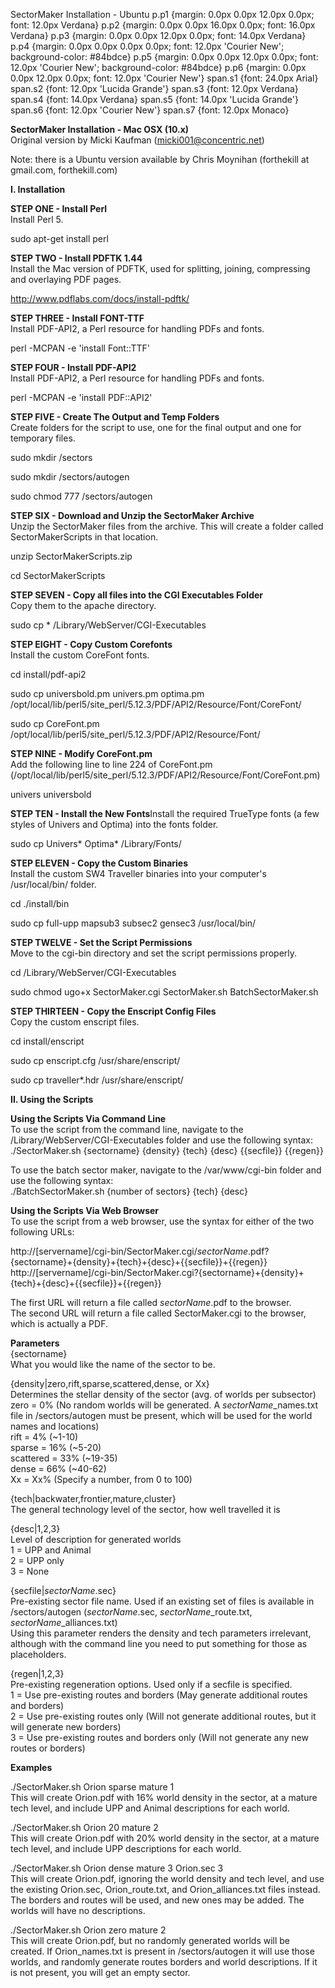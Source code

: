   SectorMaker Installation - Ubuntu   p.p1 {margin: 0.0px 0.0px 12.0px 0.0px; font: 12.0px Verdana} p.p2 {margin: 0.0px 0.0px 16.0px 0.0px; font: 16.0px Verdana} p.p3 {margin: 0.0px 0.0px 12.0px 0.0px; font: 14.0px Verdana} p.p4 {margin: 0.0px 0.0px 0.0px 0.0px; font: 12.0px 'Courier New'; background-color: #84bdce} p.p5 {margin: 0.0px 0.0px 12.0px 0.0px; font: 12.0px 'Courier New'; background-color: #84bdce} p.p6 {margin: 0.0px 0.0px 12.0px 0.0px; font: 12.0px 'Courier New'} span.s1 {font: 24.0px Arial} span.s2 {font: 12.0px 'Lucida Grande'} span.s3 {font: 12.0px Verdana} span.s4 {font: 14.0px Verdana} span.s5 {font: 14.0px 'Lucida Grande'} span.s6 {font: 12.0px 'Courier New'} span.s7 {font: 12.0px Monaco}

**SectorMaker Installation - Mac OSX (10.x)**  
Original version by Micki Kaufman (micki001@concentric.net)

Note: there is a Ubuntu version available by Chris Moynihan (forthekill at gmail.com, forthekill.com)

**I. Installation**

**STEP ONE - Install Perl**  
Install Perl 5.

sudo apt-get install perl

**STEP TWO - Install PDFTK 1.44**  
Install the Mac version of PDFTK, used for splitting, joining, compressing and overlaying PDF pages.

http://www.pdflabs.com/docs/install-pdftk/

**STEP THREE - Install FONT-TTF**  
Install PDF-API2, a Perl resource for handling PDFs and fonts.

perl -MCPAN -e 'install Font::TTF'

**STEP FOUR - Install PDF-API2**  
Install PDF-API2, a Perl resource for handling PDFs and fonts.

perl -MCPAN -e 'install PDF::API2'

**STEP FIVE - Create The Output and Temp Folders**  
Create folders for the script to use, one for the final output and one for temporary files.

sudo mkdir /sectors

sudo mkdir /sectors/autogen

sudo chmod 777 /sectors/autogen

**STEP SIX - Download and Unzip the SectorMaker Archive**  
Unzip the SectorMaker files from the archive. This will create a folder called SectorMakerScripts in that location.

unzip SectorMakerScripts.zip

cd SectorMakerScripts

**STEP SEVEN - Copy all files into the CGI Executables Folder**  
Copy them to the apache directory.

sudo cp \* /Library/WebServer/CGI-Executables

**STEP EIGHT - Copy Custom Corefonts**  
Install the custom CoreFont fonts.

cd install/pdf-api2

sudo cp universbold.pm univers.pm optima.pm /opt/local/lib/perl5/site\_perl/5.12.3/PDF/API2/Resource/Font/CoreFont/

sudo cp CoreFont.pm /opt/local/lib/perl5/site\_perl/5.12.3/PDF/API2/Resource/Font/

**STEP NINE - Modify CoreFont.pm**  
Add the following line to line 224 of CoreFont.pm (/opt/local/lib/perl5/site\_perl/5.12.3/PDF/API2/Resource/Font/CoreFont.pm)

univers universbold

**STEP TEN - Install the New Fonts**Install the required TrueType fonts (a few styles of Univers and Optima) into the fonts folder.

sudo cp Univers\* Optima\* /Library/Fonts/

**STEP ELEVEN - Copy the Custom Binaries**  
Install the custom SW4 Traveller binaries into your computer's /usr/local/bin/ folder.

cd ./install/bin

sudo cp full-upp mapsub3 subsec2 gensec3 /usr/local/bin/

**STEP TWELVE - Set the Script Permissions**  
Move to the cgi-bin directory and set the script permissions properly.

cd /Library/WebServer/CGI-Executables

sudo chmod ugo+x SectorMaker.cgi SectorMaker.sh BatchSectorMaker.sh

**STEP THIRTEEN - Copy the Enscript Config Files**  
Copy the custom enscript files.

cd install/enscript

sudo cp enscript.cfg /usr/share/enscript/

sudo cp traveller\*.hdr /usr/share/enscript/

**II. Using the Scripts**

**Using the Scripts Via Command Line**  
To use the script from the command line, navigate to the /Library/WebServer/CGI-Executables folder and use the following syntax:  
./SectorMaker.sh {sectorname} {density} {tech} {desc} {{secfile}} {{regen}}  
  
To use the batch sector maker, navigate to the /var/www/cgi-bin folder and use the following syntax:  
./BatchSectorMaker.sh {number of sectors} {tech} {desc}

**Using the Scripts Via Web Browser**  
To use the script from a web browser, use the syntax for either of the two following URLs:  
  
http://\[servername\]/cgi-bin/SectorMaker.cgi/_sectorName_.pdf?{sectorname}+{density}+{tech}+{desc}+{{secfile}}+{{regen}}  
http://\[servername\]/cgi-bin/SectorMaker.cgi?{sectorname}+{density}+{tech}+{desc}+{{secfile}}+{{regen}}  
  
The first URL will return a file called _sectorName_.pdf to the browser.  
The second URL will return a file called SectorMaker.cgi to the browser, which is actually a PDF.

**Parameters**  
{sectorname}  
What you would like the name of the sector to be.  
  
{density|zero,rift,sparse,scattered,dense, or Xx}  
Determines the stellar density of the sector (avg. of worlds per subsector)  
zero = 0% (No random worlds will be generated. A _sectorName_\_names.txt file in /sectors/autogen must be present, which will be used for the world names and locations)  
rift = 4% (~1-10)  
sparse = 16% (~5-20)  
scattered = 33% (~19-35)  
dense = 66% (~40-62)  
Xx = Xx% (Specify a number, from 0 to 100)  
  
{tech|backwater,frontier,mature,cluster}  
The general technology level of the sector, how well travelled it is  
  
{desc|1,2,3}  
Level of description for generated worlds  
1 = UPP and Animal  
2 = UPP only  
3 = None  
  
{secfile|_sectorName_.sec}  
Pre-existing sector file name. Used if an existing set of files is available in /sectors/autogen (_sectorName_.sec, _sectorName_\_route.txt, _sectorName_\_alliances.txt)  
Using this parameter renders the density and tech parameters irrelevant, although with the command line you need to put something for those as placeholders.  
  
{regen|1,2,3}  
Pre-existing regeneration options. Used only if a secfile is specified.  
1 = Use pre-existing routes and borders (May generate additional routes and borders)  
2 = Use pre-existing routes only (Will not generate additional routes, but it will generate new borders)  
3 = Use pre-existing routes and borders only (Will not generate any new routes or borders)

**Examples**

./SectorMaker.sh Orion sparse mature 1  
This will create Orion.pdf with 16% world density in the sector, at a mature tech level, and include UPP and Animal descriptions for each world.

./SectorMaker.sh Orion 20 mature 2  
This will create Orion.pdf with 20% world density in the sector, at a mature tech level, and include UPP descriptions for each world.

./SectorMaker.sh Orion dense mature 3 Orion.sec 3  
This will create Orion.pdf, ignoring the world density and tech level, and use the existing Orion.sec, Orion\_route.txt, and Orion\_alliances.txt files instead. The borders and routes will be used, and new ones may be added. The worlds will have no descriptions.

./SectorMaker.sh Orion zero mature 2  
This will create Orion.pdf, but no randomly generated worlds will be created. If Orion\_names.txt is present in /sectors/autogen it will use those worlds, and randomly generate routes borders and world descriptions. If it is not present, you will get an empty sector.
